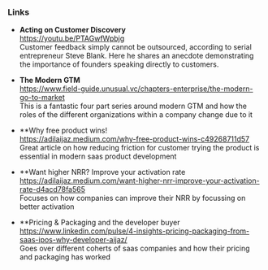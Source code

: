 ### Links

- **Acting on Customer Discovery**   
https://youtu.be/PTAGwfWpbjg  
Customer feedback simply cannot be outsourced, according to serial entrepreneur Steve Blank. Here he shares an anecdote demonstrating the importance of founders speaking directly to customers.  

- **The Modern GTM**  
https://www.field-guide.unusual.vc/chapters-enterprise/the-modern-go-to-market  
This is a fantastic four part series around modern GTM and how the roles of the different organizations within a company change due to it  

- **Why free product wins!  
https://adilaijaz.medium.com/why-free-product-wins-c49268711d57  
Great article on how reducing friction for customer trying the product is essential in modern saas product development  

- **Want higher NRR? Improve your activation rate  
https://adilaijaz.medium.com/want-higher-nrr-improve-your-activation-rate-d4acd78fa565  
Focuses on how companies can improve their NRR by focussing on better activation  

- **Pricing & Packaging and the developer buyer  
https://www.linkedin.com/pulse/4-insights-pricing-packaging-from-saas-ipos-why-developer-aijaz/  
Goes over different coherts of saas companies and how their pricing and packaging has worked  
